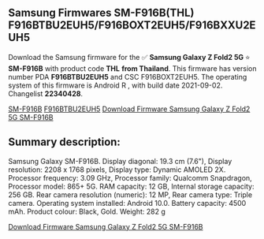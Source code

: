 <h2>Samsung Firmwares SM-F916B(THL) F916BTBU2EUH5/F916BOXT2EUH5/F916BXXU2EUH5</h2>
Download the Samsung firmware for the ✅ <strong>Samsung Galaxy Z Fold2 5G </strong> ⭐ <strong>SM-F916B</strong> with product code <strong>THL</strong> <strong> from Thailand</strong>. This firmware has version number PDA <strong>F916BTBU2EUH5</strong> and CSC F916BOXT2EUH5. The operating system of this firmware is Android R , with build date 2021-09-02. Changelist <strong>22340428</strong>.


[SM-F916B](https://samfirm.shop/samsung/model/SM-F916B)
[F916BTBU2EUH5](https://samfirm.shop/samsung/pda/F916BTBU2EUH5)
[Download Firmware Samsung Galaxy Z Fold2 5G SM-F916B](https://samfirm.shop/samsung/firmware/452694)
<h2>Summary description:</h2>
<p>Samsung Galaxy SM-F916B. Display diagonal: 19.3 cm (7.6"), Display resolution: 2208 x 1768 pixels, Display type: Dynamic AMOLED 2X. Processor frequency: 3.09 GHz, Processor family: Qualcomm Snapdragon, Processor model: 865+ 5G. RAM capacity: 12 GB, Internal storage capacity: 256 GB. Rear camera resolution (numeric): 12 MP, Rear camera type: Triple camera. Operating system installed: Android 10.0. Battery capacity: 4500 mAh. Product colour: Black, Gold. Weight: 282 g</p>


[Download Firmware Samsung Galaxy Z Fold2 5G SM-F916B](https://samfirm.shop/samsung/firmware/452694)
